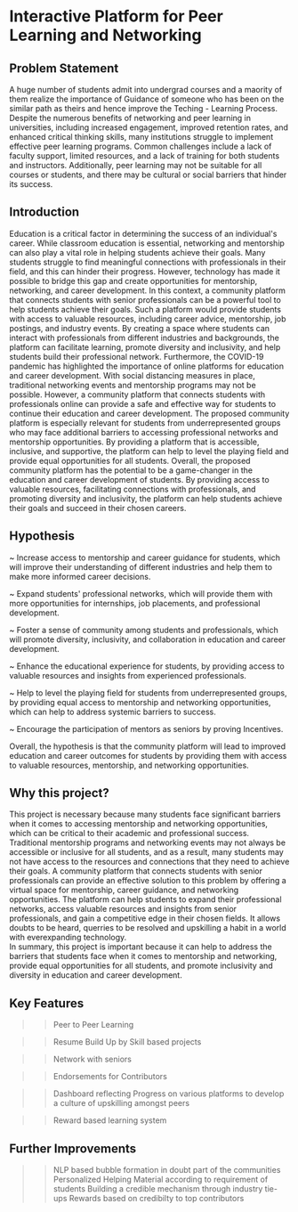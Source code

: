 # Interactive Platform for Peer Learning and Networking

## Problem Statement
A huge number of students admit into undergrad courses and a maority of them realize the importance of Guidance of someone who has been on the similar path as theirs and hence improve the Teching - Learning Process. Despite the numerous benefits of networking and peer learning in universities, including increased engagement, improved retention rates, and enhanced critical thinking skills, many institutions struggle to implement effective peer learning programs. Common challenges include a lack of faculty support, limited resources, and a lack of training for both students and instructors. Additionally, peer learning may not be suitable for all courses or students, and there may be cultural or social barriers that hinder its success.



## Introduction
Education is a critical factor in determining the success of an individual's career. While classroom education is essential, networking and mentorship can also play a vital role in helping students achieve their goals. Many students struggle to find meaningful connections with professionals in their field, and this can hinder their progress. However, technology has made it possible to bridge this gap and create opportunities for mentorship, networking, and career development.
In this context, a community platform that connects students with senior professionals can be a powerful tool to help students achieve their goals. Such a platform would provide students with access to valuable resources, including career advice, mentorship, job postings, and industry events. By creating a space where students can interact with professionals from different industries and backgrounds, the platform can facilitate learning, promote diversity and inclusivity, and help students build their professional network.
Furthermore, the COVID-19 pandemic has highlighted the importance of online platforms for education and career development. With social distancing measures in place, traditional networking events and mentorship programs may not be possible. However, a community platform that connects students with professionals online can provide a safe and effective way for students to continue their education and career development.
The proposed community platform is especially relevant for students from underrepresented groups who may face additional barriers to accessing professional networks and mentorship opportunities. By providing a platform that is accessible, inclusive, and supportive, the platform can help to level the playing field and provide equal opportunities for all students.
Overall, the proposed community platform has the potential to be a game-changer in the education and career development of students. By providing access to valuable resources, facilitating connections with professionals, and promoting diversity and inclusivity, the platform can help students achieve their goals and succeed in their chosen careers.


## Hypothesis
~ Increase access to mentorship and career guidance for students, which will improve their understanding of different industries and help them to make more informed career decisions.

~ Expand students' professional networks, which will provide them with more opportunities for internships, job placements, and professional development.

~ Foster a sense of community among students and professionals, which will promote diversity, inclusivity, and collaboration in education and career development.

~ Enhance the educational experience for students, by providing access to valuable resources and insights from experienced professionals.

~ Help to level the playing field for students from underrepresented groups, by providing equal access to mentorship and networking opportunities, which can help to     address systemic barriers to success.

~ Encourage the participation of mentors as seniors by proving Incentives.

Overall, the hypothesis is that the community platform will lead to improved education and career outcomes for students by providing them with access to valuable resources, mentorship, and networking opportunities.


## Why this project?
This project is necessary because many students face significant barriers when it comes to accessing mentorship and networking opportunities, which can be critical to their academic and professional success. Traditional mentorship programs and networking events may not always be accessible or inclusive for all students, and as a result, many students may not have access to the resources and connections that they need to achieve their goals.
A community platform that connects students with senior professionals can provide an effective solution to this problem by offering a virtual space for mentorship, career guidance, and networking opportunities. The platform can help students to expand their professional networks, access valuable resources and insights from senior professionals, and gain a competitive edge in their chosen fields.
It allows doubts to be heard, querries to be resolved and upskilling a habit in a world with everexpanding technology.  
In summary, this project is important because it can help to address the barriers that students face when it comes to mentorship and networking, provide equal opportunities for all students, and promote inclusivity and diversity in education and career development.


## Key Features
>> Peer to Peer Learning

>> Resume Build Up by Skill based projects

>> Network with seniors

>> Endorsements for Contributors

>> Dashboard reflecting Progress on various platforms to develop a culture of upskilling amongst peers

>> Reward based learning system


## Further Improvements
>> NLP based bubble formation in doubt part of the communities
>> Personalized Helping Material according to requirement of students 
>> Building a credible mechanism through industry tie-ups
>> Rewards based on credibilty to top contributors
 
